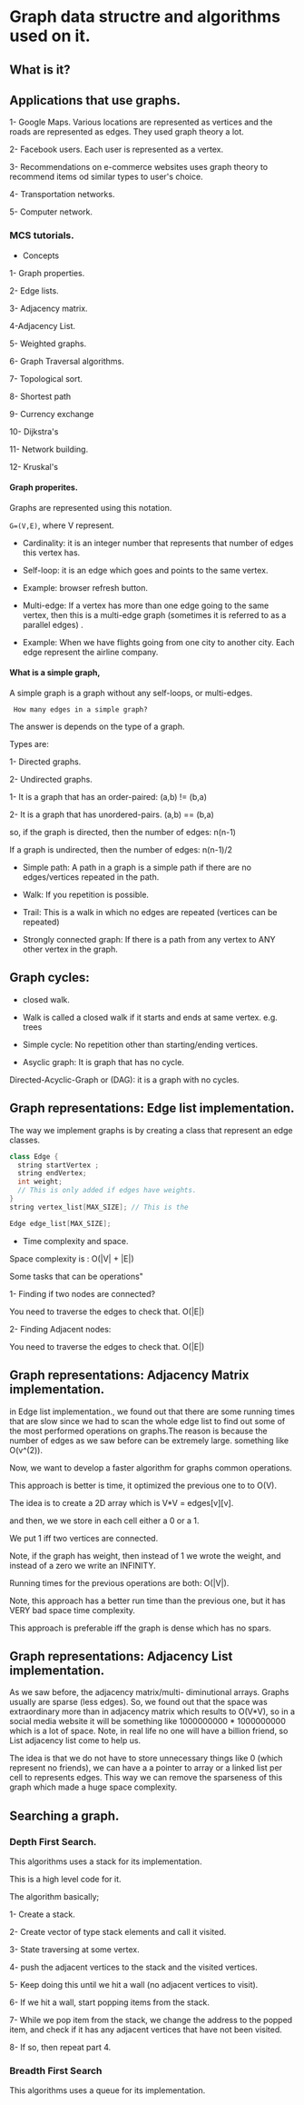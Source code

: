 # Graph data structre and algorithms used on it.

## What is it?

## Applications that use graphs.


1- Google Maps. Various locations are represented as vertices and the roads are represented as edges. They used graph theory a lot.

2- Facebook users. Each user is represented as a vertex.


3- Recommendations on e-commerce websites uses graph theory to recommend items od similar types to user's choice.

4- Transportation networks.

5- Computer network.

###  MCS tutorials.

- Concepts

1- Graph properties.

2- Edge lists.

3- Adjacency matrix.

4-Adjacency List.

5- Weighted graphs.

6- Graph Traversal algorithms.

7- Topological sort.

8- Shortest path

9- Currency exchange

10- Dijkstra's

11- Network building.

12- Kruskal's



#### Graph properites.


Graphs are represented using this notation.

<code>G=(V,E)</code>, where V represent.

- Cardinality: it is an integer number that represents that number of edges this vertex has.

- Self-loop: it is an edge which goes and points to the same vertex.

* Example: browser refresh button.

- Multi-edge: If a vertex has more than one edge going to the same vertex, then this is a multi-edge graph (sometimes it is referred to as a parallel edges) .

* Example: When we have flights going from one city to another city. Each edge represent the airline company.



#### What is a simple graph,

A simple graph is a graph without any self-loops, or multi-edges.

<code> How many edges in a simple graph? </code>


The answer is depends on the type of a graph.

Types are:

1- Directed graphs.

2- Undirected graphs.



1- It is a graph that has an order-paired: (a,b) != (b,a)


2- It is a graph that has unordered-pairs. (a,b) == (b,a)


so, if the graph is directed, then the number of edges: n(n-1)


If a graph is undirected, then the number of edges: n(n-1)/2



- Simple path: A path in a graph is a simple path if there are no edges/vertices repeated in the path.


- Walk: If you repetition is possible.


- Trail: This is  a walk in which no edges are repeated (vertices can be repeated)



- Strongly connected graph: If there is a path from any vertex to ANY other vertex in the graph.  


## Graph cycles:

*  closed walk.

- Walk is called a closed walk if it starts and ends at same vertex. e.g. trees

- Simple cycle: No repetition other than starting/ending vertices.  

- Asyclic graph: It is  graph that has no cycle.


Directed-Acyclic-Graph or (DAG): it is a graph with no cycles.


## Graph representations: Edge list implementation.


The way we implement graphs is by creating a class that represent an edge classes.


```cpp
class Edge {
  string startVertex ;
  string endVertex;
  int weight;
  // This is only added if edges have weights.
}
string vertex_list[MAX_SIZE]; // This is the

Edge edge_list[MAX_SIZE];
```


- Time complexity and space.


Space complexity is : O(|V| + |E|)

Some tasks that can be operations"


1- Finding if two nodes are connected?

You need to traverse the edges to check that. O(|E|)


2- Finding Adjacent nodes:


You need to traverse the edges to check that. O(|E|)


## Graph representations: Adjacency Matrix implementation.

in Edge list implementation., we found out that there are some running times that are slow since we had to scan the whole edge list to find out some of the most performed operations on graphs.The reason is because the number of edges as we saw before can be extremely large.
something like O(v^(2)).

Now, we want to develop a faster algorithm for graphs common operations.

This approach is better is time, it optimized the previous one to to O(V).


The idea is to create a 2D array which is V*V = edges[v][v].

and then, we we store in each cell either  a 0 or a 1.

We put 1 iff two vertices are connected.


Note, if the graph has weight, then instead of 1 we wrote the weight, and instead of a zero we write an INFINITY.

Running times for the previous operations are both: O(|V|).

Note, this approach has a better run time than the previous one, but it has VERY bad space time complexity.


This approach is preferable iff the graph is dense which has no spars.


## Graph representations: Adjacency List implementation.


As we saw before, the adjacency matrix/multi- diminutional arrays. Graphs usually are sparse (less edges). So, we found out that the space was extraordinary more than in adjacency matrix which results to O(V*V), so in a social media website it will be something like 1000000000 * 1000000000 which is a lot of space.
Note, in real life no one will have a billion friend, so List adjacency list come to help us.


The idea is that we do not have to store unnecessary things like 0 (which represent no friends), we can have a a pointer to array or a linked list per cell to represents edges. This way we can remove the sparseness of this graph which made a huge space complexity.


## Searching a graph.


### Depth First Search.

This algorithms uses a stack for its implementation.

This is a high level code for it.

The algorithm basically;

1- Create a stack.

2- Create vector of type stack elements and call it visited.

3- State traversing at some vertex.

4- push the adjacent vertices to the stack and the visited vertices.

5- Keep doing this until we hit a wall (no adjacent vertices to visit).

6- If we hit a wall, start popping items from the stack.

7- While we pop item from the stack, we change the address to the popped item, and check if it has any adjacent vertices that have not been visited.

8- If so, then repeat part 4.


### Breadth First Search

This algorithms uses a queue for its implementation.
